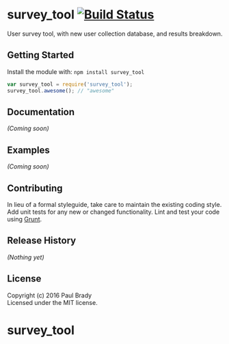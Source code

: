 # survey_tool [![Build Status](https://secure.travis-ci.org/paulbrady/survey_tool.png?branch=master)](http://travis-ci.org/paulbrady/survey_tool)

User survey tool, with new user collection database, and results breakdown.

## Getting Started
Install the module with: `npm install survey_tool`

```javascript
var survey_tool = require('survey_tool');
survey_tool.awesome(); // "awesome"
```

## Documentation
_(Coming soon)_

## Examples
_(Coming soon)_

## Contributing
In lieu of a formal styleguide, take care to maintain the existing coding style. Add unit tests for any new or changed functionality. Lint and test your code using [Grunt](http://gruntjs.com/).

## Release History
_(Nothing yet)_

## License
Copyright (c) 2016 Paul Brady  
Licensed under the MIT license.
# survey_tool
